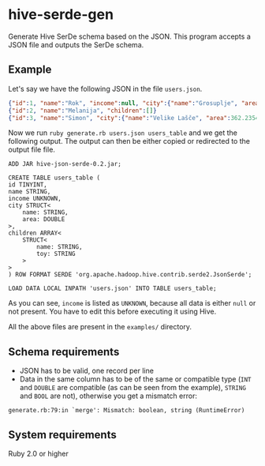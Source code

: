 hive-serde-gen
==============

Generate Hive SerDe schema based on the JSON. This program accepts a JSON file and outputs the SerDe schema.

Example
---
Let's say we have the following JSON in the file `users.json`.

```json
{"id":1, "name":"Rok", "income":null, "city":{"name":"Grosuplje", "area":12544}, "children":[{"name":"Matej"}]}
{"id":2, "name":"Melanija", "children":[]}
{"id":3, "name":"Simon", "city":{"name":"Velike Lašče", "area":362.2354}, "children":[{"name":"Simonca"},{"name":"Matic", "toy":"Ropotulica"}]}
```

Now we run `ruby generate.rb users.json users_table` and we get the following output. The output can then be either copied or redirected to the output file file.

```
ADD JAR hive-json-serde-0.2.jar;

CREATE TABLE users_table (
id TINYINT,
name STRING,
income UNKNOWN,
city STRUCT<
	name: STRING,
	area: DOUBLE
>,
children ARRAY<
	STRUCT<
		name: STRING,
		toy: STRING
	>
>
) ROW FORMAT SERDE 'org.apache.hadoop.hive.contrib.serde2.JsonSerde';

LOAD DATA LOCAL INPATH 'users.json' INTO TABLE users_table;
```

As you can see, `income` is listed as `UNKNOWN`, because all data is either `null` or not present. You have to edit this before executing it using Hive.

All the above files are present in the `examples/` directory.

Schema requirements
---

- JSON has to be valid, one record per line
- Data in the same column has to be of the same or compatible type (`INT` and `DOUBLE` are compatible (as can be seen from the example), `STRING` and `BOOL` are not), otherwise you get a mismatch error:

```
generate.rb:79:in `merge': Mismatch: boolean, string (RuntimeError)
```

System requirements
---

Ruby 2.0 or higher
